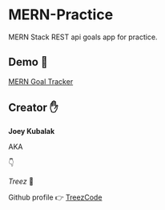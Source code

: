 # MERN-Practice

MERN Stack REST api goals app for practice.

## Demo 🧐
[MERN Goal Tracker](https://mernapptreez.herokuapp.com/)

## Creator ✋
**Joey Kubalak**

AKA 

👇

*Treez* 🌲

Github profile 👉 [TreezCode](https://github.com/TreezCode)